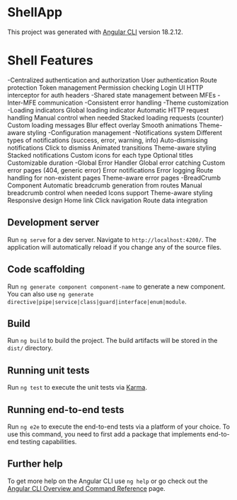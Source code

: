 # ShellApp

This project was generated with [Angular CLI](https://github.com/angular/angular-cli) version 18.2.12.

# Shell Features
-Centralized authentication and authorization
    User authentication
    Route protection
    Token management
    Permission checking
    Login UI
    HTTP interceptor for auth headers
-Shared state management between MFEs
-Inter-MFE communication
-Consistent error handling
-Theme customization
-Loading indicators
    Global loading indicator
    Automatic HTTP request handling
    Manual control when needed
    Stacked loading requests (counter)
    Custom loading messages
    Blur effect overlay
    Smooth animations
    Theme-aware styling
-Configuration management
-Notifications system
    Different types of notifications (success, error, warning, info)
    Auto-dismissing notifications
    Click to dismiss
    Animated transitions
    Theme-aware styling
    Stacked notifications
    Custom icons for each type
    Optional titles
    Customizable duration
-Global Error Handler
    Global error catching
    Custom error pages (404, generic error)
    Error notifications
    Error logging
    Route handling for non-existent pages
    Theme-aware error pages
-BreadCrumb Component
    Automatic breadcrumb generation from routes
    Manual breadcrumb control when needed
    Icons support
    Theme-aware styling
    Responsive design
    Home link
    Click navigation
    Route data integration

## Development server

Run `ng serve` for a dev server. Navigate to `http://localhost:4200/`. The application will automatically reload if you change any of the source files.

## Code scaffolding

Run `ng generate component component-name` to generate a new component. You can also use `ng generate directive|pipe|service|class|guard|interface|enum|module`.

## Build

Run `ng build` to build the project. The build artifacts will be stored in the `dist/` directory.

## Running unit tests

Run `ng test` to execute the unit tests via [Karma](https://karma-runner.github.io).

## Running end-to-end tests

Run `ng e2e` to execute the end-to-end tests via a platform of your choice. To use this command, you need to first add a package that implements end-to-end testing capabilities.

## Further help

To get more help on the Angular CLI use `ng help` or go check out the [Angular CLI Overview and Command Reference](https://angular.dev/tools/cli) page.
